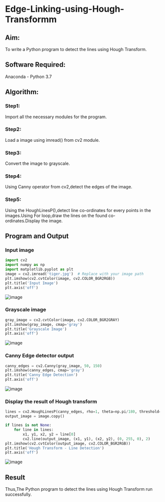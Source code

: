 # Edge-Linking-using-Hough-Transformm
## Aim:
To write a Python program to detect the lines using Hough Transform.

## Software Required:
Anaconda - Python 3.7

## Algorithm:
### Step1:
Import all the necessary modules for the program.

### Step2:

Load a image using imread() from cv2 module.
### Step3:

Convert the image to grayscale.
### Step4:

Using Canny operator from cv2,detect the edges of the image.
### Step5:

Using the HoughLinesP(),detect line co-ordinates for every points in the images.Using For loop,draw the lines on the found co-ordinates.Display the image.
## Program and Output
### Input image 
```python
import cv2
import numpy as np
import matplotlib.pyplot as plt
image = cv2.imread('tiger.jpg')  # Replace with your image path
plt.imshow(cv2.cvtColor(image, cv2.COLOR_BGR2RGB))
plt.title('Input Image')
plt.axis('off')
```
![image](https://github.com/user-attachments/assets/0d494362-b947-4913-8065-32cc3200c42a)

### Grayscale image
```python
gray_image = cv2.cvtColor(image, cv2.COLOR_BGR2GRAY)
plt.imshow(gray_image, cmap='gray')
plt.title('Grayscale Image')
plt.axis('off')
```
![image](https://github.com/user-attachments/assets/c4c9a2a9-28e0-4fae-8214-8a4b0c366d88)

### Canny Edge detector output
```python
canny_edges = cv2.Canny(gray_image, 50, 150)
plt.imshow(canny_edges, cmap='gray')
plt.title('Canny Edge Detection')
plt.axis('off')
```
![image](https://github.com/user-attachments/assets/ea441d27-13b5-4556-8fb4-90d88dad6751)

### Display the result of Hough transform
```python
lines = cv2.HoughLinesP(canny_edges, rho=1, theta=np.pi/180, threshold=100, minLineLength=100, maxLineGap=100)
output_image = image.copy()

if lines is not None:
    for line in lines:
        x1, y1, x2, y2 = line[0]
        cv2.line(output_image, (x1, y1), (x2, y2), (0, 255, 0), 2)
plt.imshow(cv2.cvtColor(output_image, cv2.COLOR_BGR2RGB))
plt.title('Hough Transform - Line Detection')
plt.axis('off')
```
![image](https://github.com/user-attachments/assets/59d26d04-f1db-470a-8016-4456a8dffa16)

## Result
Thus,The Python program to detect the lines using Hough Transform run successfully.
